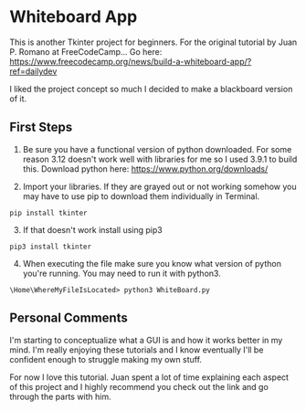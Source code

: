 # Whiteboard App

This is another Tkinter project for beginners.
For the original tutorial by Juan P. Romano at FreeCodeCamp...
Go here: https://www.freecodecamp.org/news/build-a-whiteboard-app/?ref=dailydev

I liked the project concept so much I decided to make a blackboard version of it.

## First Steps

1. Be sure you have a functional version of python downloaded. For some reason 3.12 doesn't work well with libraries for me so I used 3.9.1 to build this.
   Download python here: https://www.python.org/downloads/

2. Import your libraries. If they are grayed out or not working somehow you may have to use pip to download them individually in Terminal.

```
pip install tkinter
```

3. If that doesn't work install using pip3

```
pip3 install tkinter
```

4. When executing the file make sure you know what version of python you're running. You may need to run it with python3.

```
\Home\WhereMyFileIsLocated> python3 WhiteBoard.py
```

## Personal Comments

I'm starting to conceptualize what a GUI is and how it works better in my mind. I'm really enjoying these tutorials and I know eventually I'll be confident enough to struggle making my own stuff.

For now I love this tutorial. Juan spent a lot of time explaining each aspect of this project and I highly recommend you check out the link and go through the parts with him.
